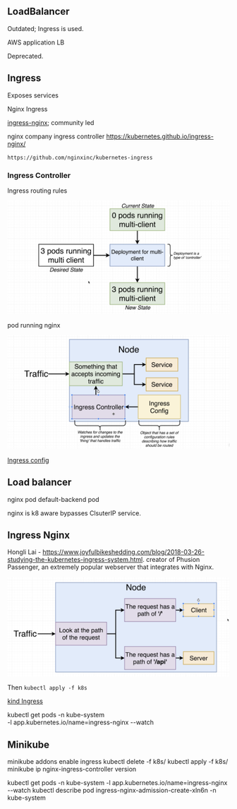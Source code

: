 ## LoadBalancer
   
   Outdated; Ingress is used. 

   AWS application LB

   Deprecated. 

   ## Ingress

   Exposes services 

   Nginx Ingress

   [ingress-nginx](https://github.com/kubernetes/ingress-nginx); community led

 nginx company ingress controller
  https://kubernetes.github.io/ingress-nginx/

    https://github.com/nginxinc/kubernetes-ingress

### Ingress Controller

Ingress routing rules


![Ingress Controller](DeploymentProcess.png)

pod running nginx

 ![Node Traffic](NodeTraffic.png)

[ Ingress config](../../k8s/ingress-service.yaml)


## Load balancer
nginx pod
default-backend pod

nginx is k8 aware 
   bypasses ClsuterIP service. 


## Ingress Nginx
 Hongli Lai - https://www.joyfulbikeshedding.com/blog/2018-03-26-studying-the-kubernetes-ingress-system.html.  creator of  Phusion Passenger, an extremely popular webserver that integrates with Nginx.

 ![IngressConfig](Ingressconfig.png)

Then 
```kubectl apply -f k8s```

[kind Ingress](kindIngress.md)

kubectl get pods -n kube-system \
  -l app.kubernetes.io/name=ingress-nginx --watch


  ## Minikube
  minikube addons enable ingress
  kubectl delete  -f  k8s/
  kubectl apply -f  k8s/
  minikube ip
  nginx-ingress-controller version 
  
  kubectl get pods -n kube-system   -l app.kubernetes.io/name=ingress-nginx --watch
  kubectl describe pod ingress-nginx-admission-create-xln6n -n kube-system

  